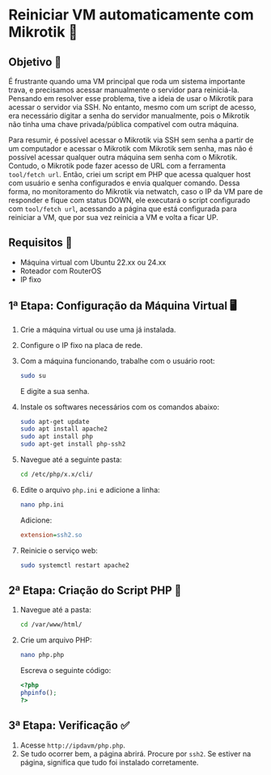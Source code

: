 # Reiniciar VM automaticamente com Mikrotik 🚀

## Objetivo 🎯

É frustrante quando uma VM principal que roda um sistema importante trava, e precisamos acessar manualmente o servidor para reiniciá-la. Pensando em resolver esse problema, tive a ideia de usar o Mikrotik para acessar o servidor via SSH. No entanto, mesmo com um script de acesso, era necessário digitar a senha do servidor manualmente, pois o Mikrotik não tinha uma chave privada/pública compatível com outra máquina.

Para resumir, é possível acessar o Mikrotik via SSH sem senha a partir de um computador e acessar o Mikrotik com Mikrotik sem senha, mas não é possível acessar qualquer outra máquina sem senha com o Mikrotik. Contudo, o Mikrotik pode fazer acesso de URL com a ferramenta `tool/fetch url`. Então, criei um script em PHP que acessa qualquer host com usuário e senha configurados e envia qualquer comando. Dessa forma, no monitoramento do Mikrotik via netwatch, caso o IP da VM pare de responder e fique com status DOWN, ele executará o script configurado com `tool/fetch url`, acessando a página que está configurada para reiniciar a VM, que por sua vez reinicia a VM e volta a ficar UP.

## Requisitos 📝

- Máquina virtual com Ubuntu 22.xx ou 24.xx
- Roteador com RouterOS
- IP fixo

## 1ª Etapa: Configuração da Máquina Virtual 🖥️

1. Crie a máquina virtual ou use uma já instalada.
2. Configure o IP fixo na placa de rede.
3. Com a máquina funcionando, trabalhe com o usuário root:
   ```bash
   sudo su
   ```
   E digite a sua senha.

4. Instale os softwares necessários com os comandos abaixo:
   ```bash
   sudo apt-get update
   sudo apt install apache2
   sudo apt install php
   sudo apt-get install php-ssh2
   ```

5. Navegue até a seguinte pasta:
   ```bash
   cd /etc/php/x.x/cli/
   ```

6. Edite o arquivo `php.ini` e adicione a linha:
   ```bash
   nano php.ini
   ```
   Adicione:
   ```ini
   extension=ssh2.so
   ```

7. Reinicie o serviço web:
   ```bash
   sudo systemctl restart apache2
   ```

## 2ª Etapa: Criação do Script PHP 📜

1. Navegue até a pasta:
   ```bash
   cd /var/www/html/
   ```

2. Crie um arquivo PHP:
   ```bash
   nano php.php
   ```
   Escreva o seguinte código:
   ```php
   <?php
   phpinfo();
   ?>
   ```

## 3ª Etapa: Verificação ✅

1. Acesse `http://ipdavm/php.php`.
2. Se tudo ocorrer bem, a página abrirá. Procure por `ssh2`. Se estiver na página, significa que tudo foi instalado corretamente.
